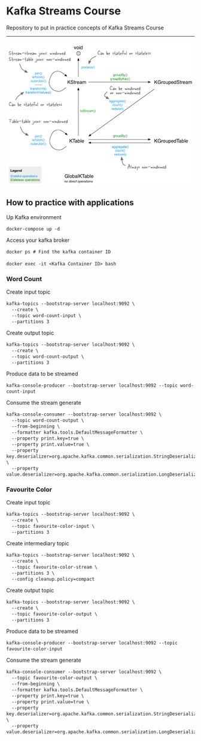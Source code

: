 # Kafka Streams Course

Repository to put in practice concepts of Kafka Streams Course

---

![Kafka Streams Diagram](assets/kafka-streams-diagram.png)

## How to practice with applications

Up Kafka environment

```shell
docker-compose up -d
```

Access your kafka broker

```shell
docker ps # Find the kafka container ID

docker exec -it <Kafka Container ID> bash
```

### Word Count

Create input topic

```shell
kafka-topics --bootstrap-server localhost:9092 \ 
  --create \ 
  --topic word-count-input \ 
  --partitions 3
```

Create output topic

```shell
kafka-topics --bootstrap-server localhost:9092 \ 
  --create \ 
  --topic word-count-output \ 
  --partitions 3
```

Produce data to be streamed

```shell
kafka-console-producer --bootstrap-server localhost:9092 --topic word-count-input
```

Consume the stream generate

```shell
kafka-console-consumer --bootstrap-server localhost:9092 \
  --topic word-count-output \
  --from-beginning \
  --formatter kafka.tools.DefaultMessageFormatter \
  --property print.key=true \
  --property print.value=true \
  --property key.deserializer=org.apache.kafka.common.serialization.StringDeserializer \
  --property value.deserializer=org.apache.kafka.common.serialization.LongDeserializer
```

### Favourite Color

Create input topic

```shell
kafka-topics --bootstrap-server localhost:9092 \ 
  --create \ 
  --topic favourite-color-input \ 
  --partitions 3
```

Create intermediary topic

```shell
kafka-topics --bootstrap-server localhost:9092 \ 
  --create \ 
  --topic favourite-color-stream \ 
  --partitions 3 \
  --config cleanup.policy=compact
```

Create output topic

```shell
kafka-topics --bootstrap-server localhost:9092 \ 
  --create \ 
  --topic favourite-color-output \ 
  --partitions 3
```

Produce data to be streamed

```shell
kafka-console-producer --bootstrap-server localhost:9092 --topic favourite-color-input
```

Consume the stream generate

```shell
kafka-console-consumer --bootstrap-server localhost:9092 \
  --topic favourite-color-output \
  --from-beginning \
  --formatter kafka.tools.DefaultMessageFormatter \
  --property print.key=true \
  --property print.value=true \
  --property key.deserializer=org.apache.kafka.common.serialization.StringDeserializer \
  --property value.deserializer=org.apache.kafka.common.serialization.LongDeserializer
```
